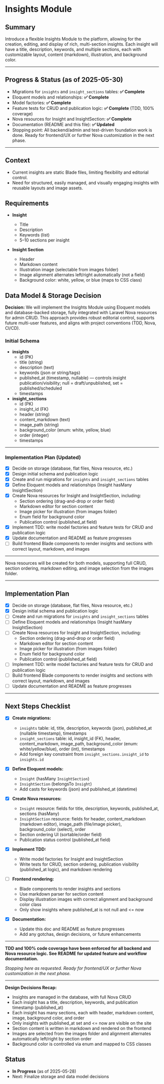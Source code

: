 # Insights Module

## Summary
Introduce a flexible Insights Module to the platform, allowing for the creation, editing, and display of rich, multi-section insights. Each insight will have a title, description, keywords, and multiple sections, each with customizable layout, content (markdown), illustration, and background color.

---

## Progress & Status (as of 2025-05-30)
- Migrations for `insights` and `insight_sections` tables: **✅ Complete**
- Eloquent models and relationships: **✅ Complete**
- Model factories: **✅ Complete**
- Feature tests for CRUD and publication logic: **✅ Complete** (TDD, 100% coverage)
- Nova resources for Insight and InsightSection: **✅ Complete**
- Documentation (README and this file): **✅ Updated**
- Stopping point: All backend/admin and test-driven foundation work is done. Ready for frontend/UX or further Nova customization in the next phase.

---

## Context
- Current insights are static Blade files, limiting flexibility and editorial control.
- Need for structured, easily managed, and visually engaging insights with reusable layouts and image assets.

## Requirements
- **Insight**
  - Title
  - Description
  - Keywords (list)
  - 5–10 sections per insight

- **Insight Section**
  - Header
  - Markdown content
  - Illustration image (selectable from images folder)
  - Image alignment alternates left/right automatically (not a field)
  - Background color: white, yellow, or blue (maps to CSS class)

## Data Model & Storage Decision

**Decision:**
We will implement the Insights Module using Eloquent models and database-backed storage, fully integrated with Laravel Nova resources for admin CRUD. This approach provides robust editorial control, supports future multi-user features, and aligns with project conventions (TDD, Nova, CI/CD).

### Initial Schema
- **insights**
  - id (PK)
  - title (string)
  - description (text)
  - keywords (json or string/tags)
  - published_at (timestamp, nullable) — controls insight publication/visibility; null = draft/unpublished, set = published/scheduled
  - timestamps
- **insight_sections**
  - id (PK)
  - insight_id (FK)
  - header (string)
  - content_markdown (text)
  - image_path (string)
  - background_color (enum: white, yellow, blue)
  - order (integer)
  - timestamps

---

### Implementation Plan (Updated)
- [x] Decide on storage (database, flat files, Nova resource, etc.)
- [x] Design initial schema and publication logic
- [x] Create and run migrations for `insights` and `insight_sections` tables
- [x] Define Eloquent models and relationships (Insight hasMany InsightSection)
- [x] Create Nova resources for Insight and InsightSection, including:
    - Section ordering (drag-and-drop or order field)
    - Markdown editor for section content
    - Image picker for illustration (from images folder)
    - Enum field for background color
    - Publication control (published_at field)
- [x] Implement TDD: write model factories and feature tests for CRUD and publication logic
- [x] Update documentation and README as feature progresses
- [ ] Build frontend Blade components to render insights and sections with correct layout, markdown, and images

---

Nova resources will be created for both models, supporting full CRUD, section ordering, markdown editing, and image selection from the images folder.

---

## Implementation Plan
- [x] Decide on storage (database, flat files, Nova resource, etc.)
- [x] Design initial schema and publication logic
- [ ] Create and run migrations for `insights` and `insight_sections` tables
- [ ] Define Eloquent models and relationships (Insight hasMany InsightSection)
- [ ] Create Nova resources for Insight and InsightSection, including:
    - Section ordering (drag-and-drop or order field)
    - Markdown editor for section content
    - Image picker for illustration (from images folder)
    - Enum field for background color
    - Publication control (published_at field)
- [ ] Implement TDD: write model factories and feature tests for CRUD and publication logic
- [ ] Build frontend Blade components to render insights and sections with correct layout, markdown, and images
- [ ] Update documentation and README as feature progresses

---

## Next Steps Checklist

- [x] **Create migrations:**
   - `insights` table: id, title, description, keywords (json), published_at (nullable timestamp), timestamps
   - `insight_sections` table: id, insight_id (FK), header, content_markdown, image_path, background_color (enum: white/yellow/blue), order (int), timestamps
   - Add foreign key constraint from `insight_sections.insight_id` to `insights.id`

- [x] **Define Eloquent models:**
   - `Insight` (hasMany `InsightSection`)
   - `InsightSection` (belongsTo `Insight`)
   - Add casts for keywords (json) and published_at (datetime)

- [x] **Create Nova resources:**
   - `Insight` resource: fields for title, description, keywords, published_at, sections (hasMany)
   - `InsightSection` resource: fields for header, content_markdown (markdown editor), image_path (file/image picker), background_color (select), order
   - Section ordering UI (sortable/order field)
   - Publication status control (published_at field)

- [x] **Implement TDD:**
   - Write model factories for Insight and InsightSection
   - Write tests for CRUD, section ordering, publication visibility (published_at logic), and markdown rendering

- [ ] **Frontend rendering:**
   - Blade components to render insights and sections
   - Use markdown parser for section content
   - Display illustration images with correct alignment and background color class
   - Only show insights where published_at is not null and <= now

- [x] **Documentation:**
   - Update this doc and README as feature progresses
   - Add any gotchas, design decisions, or future enhancements

---

**TDD and 100% code coverage have been enforced for all backend and Nova resource logic. See README for updated feature and workflow documentation.**

*Stopping here as requested. Ready for frontend/UX or further Nova customization in the next phase.*

---

**Design Decisions Recap:**
- Insights are managed in the database, with full Nova CRUD
- Each insight has a title, description, keywords, and publication timestamp (published_at)
- Each insight has many sections, each with header, markdown content, image, background color, and order
- Only insights with published_at set and <= now are visible on the site
- Section content is written in markdown and rendered on the frontend
- Images are selected from the images folder and alignment alternates automatically left/right by section order
- Background color is controlled via enum and mapped to CSS classes

## Status
- **In Progress** (as of 2025-05-28)
- Next: Finalize storage and data model decisions
